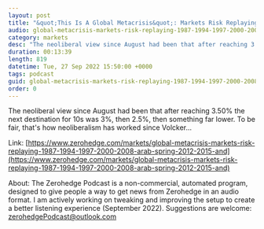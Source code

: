 ```yaml
---
layout: post
title: "&quot;This Is A Global Metacrisis&quot;: Markets Risk Replaying 1987, 1994, 1997, 2000, 2008, The Arab Spring, 2012, 2015, And 2020 All At The Same Time"
audio: global-metacrisis-markets-risk-replaying-1987-1994-1997-2000-2008-arab-spring-2012-2015-and-0
category: markets
desc: "The neoliberal view since August had been that after reaching 3.50% the next destination for 10s was 3%, then 2.5%, then something far lower. To be fair, that's how neoliberalism has worked since Volcker..."
duration: 00:13:39
length: 819
datetime: Tue, 27 Sep 2022 15:50:00 +0000
tags: podcast
guid: global-metacrisis-markets-risk-replaying-1987-1994-1997-2000-2008-arab-spring-2012-2015-and-0
order: 0
---
```

The neoliberal view since August had been that after reaching 3.50% the next destination for 10s was 3%, then 2.5%, then something far lower. To be fair, that's how neoliberalism has worked since Volcker...

Link: [https://www.zerohedge.com/markets/global-metacrisis-markets-risk-replaying-1987-1994-1997-2000-2008-arab-spring-2012-2015-and](https://www.zerohedge.com/markets/global-metacrisis-markets-risk-replaying-1987-1994-1997-2000-2008-arab-spring-2012-2015-and)

About: The Zerohedge Podcast is a non-commercial, automated program, designed to give people a way to get news from Zerohedge in an audio format.  I am actively working on tweaking and improving the setup to create a better listening experience (September 2022).  Suggestions are welcome: [zerohedgePodcast@outlook.com](mailto:zerohedgePodcast@outlook.com)